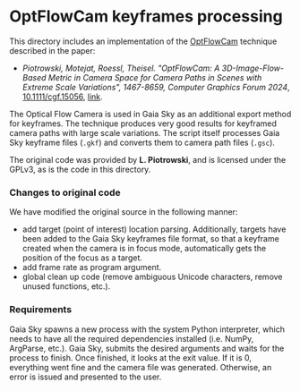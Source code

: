 # OptFlowCam keyframes processing

This directory includes an implementation of the [OptFlowCam](https://livelyliz.github.io/OptFlowCam/) technique described in the paper:

- *Piotrowski, Motejat, Roessl, Theisel. "OptFlowCam: A 3D-Image-Flow-Based Metric in Camera Space
for Camera Paths in Scenes with Extreme Scale Variations", 1467-8659, Computer Graphics Forum 2024*, [10.1111/cgf.15056](https://doi.org/10.1111/cgf.15056), [link](https://diglib.eg.org:443/handle/10.1111/cgf15056).

The Optical Flow Camera is used in Gaia Sky as an additional export method for keyframes. The technique produces very good results for keyframed camera paths with large scale variations. The script
 itself processes Gaia Sky keyframe files (``.gkf``) and converts them to camera path files (``.gsc``).

The original code was provided by **L. Piotrowski**, and is licensed under the GPLv3, as is the
code in this directory.

### Changes to original code

We have modified the original source in the following manner:

- add target (point of interest) location parsing. Additionally, targets have been added to the Gaia Sky keyframes file format, so that a keyframe created when the camera is in focus mode, automatically gets the position of the focus as a target.
- add frame rate as program argument.
- global clean up code (remove ambiguous Unicode characters, remove unused functions, etc.).

### Requirements

Gaia Sky spawns a new process with the system Python interpreter, which needs to have all the required dependencies installed (i.e. NumPy, ArgParse, etc.). Gaia Sky, submits the desired arguments and waits for the process to finish. Once finished, it looks at the exit value. If it is 0, everything went fine and the camera file was generated. Otherwise, an error is issued and presented to the user.
